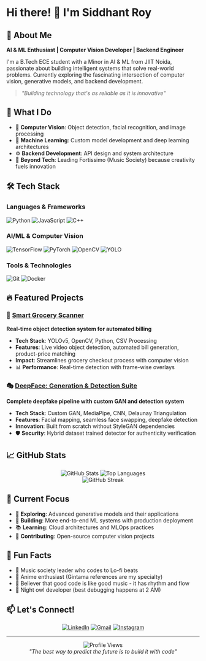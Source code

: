 # Hi there! 👋 I'm Siddhant Roy

## 🚀 About Me

**AI & ML Enthusiast | Computer Vision Developer | Backend Engineer**

I'm a B.Tech ECE student with a Minor in AI & ML from JIIT Noida, passionate about building intelligent systems that solve real-world problems. Currently exploring the fascinating intersection of computer vision, generative models, and backend development.

> *"Building technology that's as reliable as it is innovative"*

## 🎯 What I Do

- 🤖 **Computer Vision**: Object detection, facial recognition, and image processing
- 🧠 **Machine Learning**: Custom model development and deep learning architectures
- ⚙️ **Backend Development**: API design and system architecture
- 🎵 **Beyond Tech**: Leading Fortissimo (Music Society) because creativity fuels innovation

## 🛠️ Tech Stack

### Languages & Frameworks
![Python](https://img.shields.io/badge/Python-3776AB?style=for-the-badge&logo=python&logoColor=white)
![JavaScript](https://img.shields.io/badge/JavaScript-F7DF1E?style=for-the-badge&logo=javascript&logoColor=black)
![C++](https://img.shields.io/badge/C++-00599C?style=for-the-badge&logo=cplusplus&logoColor=white)

### AI/ML & Computer Vision
![TensorFlow](https://img.shields.io/badge/TensorFlow-FF6F00?style=for-the-badge&logo=tensorflow&logoColor=white)
![PyTorch](https://img.shields.io/badge/PyTorch-EE4C2C?style=for-the-badge&logo=pytorch&logoColor=white)
![OpenCV](https://img.shields.io/badge/OpenCV-27338e?style=for-the-badge&logo=OpenCV&logoColor=white)
![YOLO](https://img.shields.io/badge/YOLO-00FFFF?style=for-the-badge&logo=yolo&logoColor=black)

### Tools & Technologies
![Git](https://img.shields.io/badge/Git-F05032?style=for-the-badge&logo=git&logoColor=white)
![Docker](https://img.shields.io/badge/Docker-2496ED?style=for-the-badge&logo=docker&logoColor=white)


## 🔥 Featured Projects

### 🛒 [Smart Grocery Scanner](link-to-repo)
**Real-time object detection system for automated billing**
- **Tech Stack**: YOLOv5, OpenCV, Python, CSV Processing
- **Features**: Live video object detection, automated bill generation, product-price matching
- **Impact**: Streamlines grocery checkout process with computer vision
- 📊 **Performance**: Real-time detection with frame-wise overlays

### 🎭 [DeepFace: Generation & Detection Suite](link-to-repo)
**Complete deepfake pipeline with custom GAN and detection system**
- **Tech Stack**: Custom GAN, MediaPipe, CNN, Delaunay Triangulation
- **Features**: Facial mapping, seamless face swapping, deepfake detection
- **Innovation**: Built from scratch without StyleGAN dependencies
- 🛡️ **Security**: Hybrid dataset trained detector for authenticity verification

## 📈 GitHub Stats

<div align="center">
  <img src="https://github-readme-stats.vercel.app/api?username=roy-sid&show_icons=true&theme=radical&hide_border=true" alt="GitHub Stats" />
  <img src="https://github-readme-stats.vercel.app/api/top-langs/?username=roy-sid&layout=compact&theme=radical&hide_border=true" alt="Top Languages" />
</div>

<div align="center">
  <img src="https://github-readme-streak-stats.herokuapp.com/?user=roy-sid&theme=radical&hide_border=true" alt="GitHub Streak" />
</div>

## 🎯 Current Focus

- 🔬 **Exploring**: Advanced generative models and their applications
- 🚀 **Building**: More end-to-end ML systems with production deployment
- 📚 **Learning**: Cloud architectures and MLOps practices
- 🤝 **Contributing**: Open-source computer vision projects

## 🌟 Fun Facts

- 🎼 Music society leader who codes to Lo-fi beats
- 🍜 Anime enthusiast (Gintama references are my specialty)
- 🎯 Believer that good code is like good music - it has rhythm and flow
- 🌙 Night owl developer (best debugging happens at 2 AM)

## 📫 Let's Connect!

<div align="center">
  
[![LinkedIn](https://img.shields.io/badge/LinkedIn-0077B5?style=for-the-badge&logo=linkedin&logoColor=white)](https://www.linkedin.com/in/siddhant-roy-6602b0213/)
[![Gmail](https://img.shields.io/badge/Gmail-D14836?style=for-the-badge&logo=gmail&logoColor=white)](mailto:your-email@gmail.com)
[![Instagram](https://img.shields.io/badge/Instagram-E4405F?style=for-the-badge&logo=instagram&logoColor=white)](https://www.instagram.com/siddhant_roy_/)

</div>

---

<div align="center">
  <img src="https://komarev.com/ghpvc/?username=roy-sid&color=blueviolet&style=for-the-badge&label=Profile+Views" alt="Profile Views" />
</div>

<div align="center">
  <i>"The best way to predict the future is to build it with code"</i>
</div>
